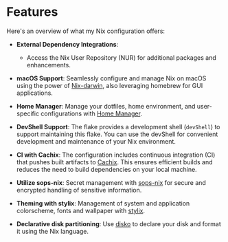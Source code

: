 # Features

Here's an overview of what my Nix configuration offers:

- **External Dependency Integrations**:
  - Access the Nix User Repository (NUR) for additional packages and
    enhancements.

- **macOS Support**: Seamlessly configure and manage Nix on macOS using the
  power of [Nix-darwin](https://github.com/LnL7/nix-darwin), also leveraging homebrew for GUI applications.

- **Home Manager**: Manage your dotfiles, home environment, and user-specific
  configurations with [Home Manager](https://github.com/nix-community/home-manager).

- **DevShell Support**: The flake provides a development shell (`devShell`) to
  support maintaining this flake. You can use the devShell for convenient
  development and maintenance of your Nix environment.

- **CI with Cachix**: The configuration includes continuous integration (CI)
  that pushes built artifacts to [Cachix](https://github.com/cachix/cachix). This ensures efficient builds and
  reduces the need to build dependencies on your local machine.

- **Utilize sops-nix**: Secret management with [sops-nix](https://github.com/Mic92/sops-nix) for secure and encrypted
  handling of sensitive information.

- **Theming with stylix**: Management of system and application colorscheme,
  fonts and wallpaper with [stylix](https://stylix.danth.me).

- **Declarative disk partitioning**: Use [disko](https://github.com/nix-community/disko) to declare your disk and format it
  using the Nix language.